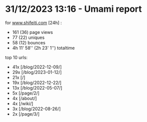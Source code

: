 # 31/12/2023 13:16 - Umami report
for www.shifeiti.com [24h] :

 - 161 (36) page views
 - 77 (22) uniques
 - 58 (12) bounces
 - 4h 11' 58'' (2h 23' 1'') totaltime


top 10 urls:
 - 41x [/blog/2022-12-09/]
 - 29x [/blog/2023-01-12/]
 - 21x [/]
 - 19x [/blog/2022-12-22/]
 - 13x [/blog/2022-05-07/]
 - 5x [/page/2/]
 - 4x [/about/]
 - 4x [/wiki/]
 - 3x [/blog/2022-08-26/]
 - 2x [/page/3/]


